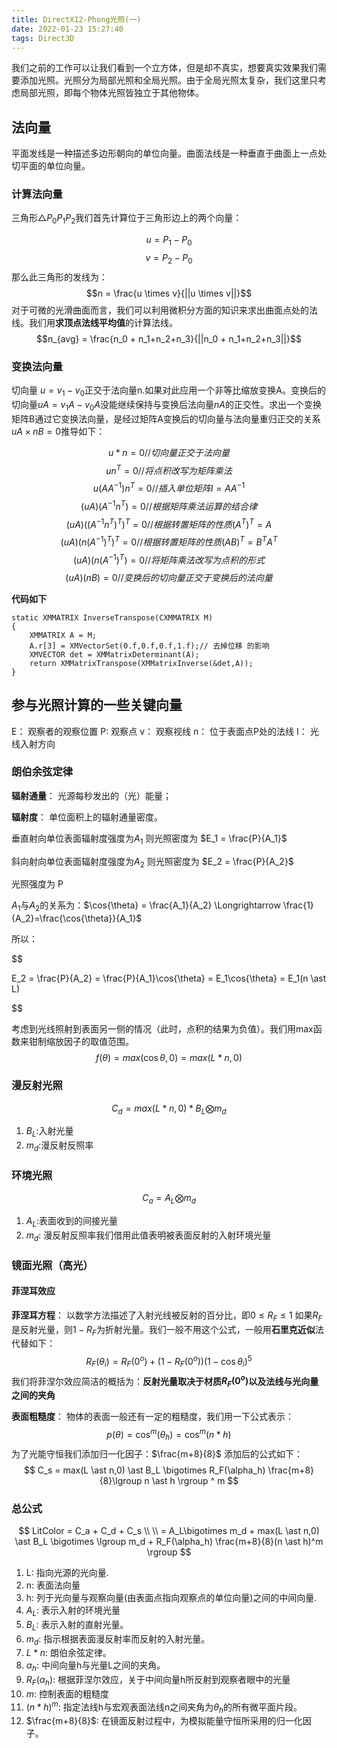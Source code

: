 ```yaml
---
title: DirectX12-Phong光照(一)
date: 2022-01-23 15:27:40
tags: Direct3D
---
```

我们之前的工作可以让我们看到一个立方体，但是却不真实，想要真实效果我们需要添加光照。光照分为局部光照和全局光照。由于全局光照太复杂，我们这里只考虑局部光照，即每个物体光照皆独立于其他物体。

## 法向量

平面发线是一种描述多边形朝向的单位向量。曲面法线是一种垂直于曲面上一点处切平面的单位向量。
### 计算法向量
三角形$\triangle P_0P_1P_2$我们首先计算位于三角形边上的两个向量：

$$u = P_1 - P_0$$
$$v = P_2 - P_0$$
那么此三角形的发线为：
$$n = \frac{u \times v}{||u \times v||}$$
对于可微的光滑曲面而言，我们可以利用微积分方面的知识来求出曲面点处的法线。我们用**求顶点法线平均值**的计算法线。
$$n_{avg} = \frac{n_0 + n_1+n_2+n_3}{||n_0 + n_1+n_2+n_3||}$$
### 变换法向量
切向量 $u = v_1-v_0$正交于法向量n.如果对此应用一个非等比缩放变换A。变换后的切向量$uA = v_1A-v_0A$没能继续保持与变换后法向量$nA$的正交性。求出一个变换矩阵B通过它变换法向量，是经过矩阵A变换后的切向量与法向量重归正交的关系$uA \times nB = 0$推导如下：

$$u \ast n=0 //切向量正交于法向量$$ 
$$un^T =0 // 将点积改写为矩阵乘法$$ 
$$u(AA^{-1})n^T=0//插入单位矩阵I=AA^{-1}$$
$$(uA)(A^{-1}n^T)=0//根据矩阵乘法运算的结合律$$
$$(uA)((A^{-1}n^T)^T)^T=0//根据转置矩阵的性质(A^T)^T = A$$
$$(uA)(n(A^{-1})^T)^T=0//根据转置矩阵的性质(AB)^T = B^TA^T$$
$$(uA)(n(A^{-1})^T)=0//将矩阵乘法改写为点积的形式$$
$$(uA)(nB)=0//变换后的切向量正交于变换后的法向量$$

**代码如下**
```
static XMMATRIX InverseTranspose(CXMMATRIX M)
{
    XMMATRIX A = M;
    A.r[3] = XMVectorSet(0.f,0.f,0.f,1.f);// 去掉位移 的影响
    XMVECTOR det = XMMatrixDeterminant(A);
    return XMMatrixTranspose(XMMatrixInverse(&det,A));
}
```
## 参与光照计算的一些关键向量
E： 观察者的观察位置
P:  观察点
v： 观察视线
n： 位于表面点P处的法线
I： 光线入射方向

### 朗伯余弦定律

**辐射通量**： 光源每秒发出的（光）能量；

**辐射度**：   单位面积上的辐射通量密度。

垂直射向单位表面辐射度强度为$A_1$ 则光照密度为 $E_1 = \frac{P}{A_1}$

斜向射向单位表面辐射度强度为$A_2$ 则光照密度为 $E_2 = \frac{P}{A_2}$

光照强度为 P

$A_1$与$A_2$的关系为：$\cos{\theta} = \frac{A_1}{A_2} \Longrightarrow \frac{1}{A_2}=\frac{\cos{\theta}}{A_1}$

所以：

$$

E_2 =   \frac{P}{A_2}
    =   \frac{P}{A_1}\cos{\theta}
    =   E_1\cos{\theta} 
    =   E_1(n \ast L)

$$

考虑到光线照射到表面另一侧的情况（此时，点积的结果为负值）。我们用max函数来钳制缩放因子的取值范围。
$$f(\theta)=max(\cos{\theta},0)=max(L \ast n,0)$$

### 漫反射光照

$$C_d = max(L \ast n,0) \ast B_L \bigotimes m_d$$
1.  $B_L$:入射光量
2.  $m_d$:漫反射反照率

### 环境光照

$$C_a=A_L\bigotimes m_d$$
1. $A_L$:表面收到的间接光量
2. $m_d$: 漫反射反照率我们借用此值表明被表面反射的入射环境光量

### 镜面光照（高光）
#### 菲涅耳效应
**菲涅耳方程**： 以数学方法描述了入射光线被反射的百分比，即$0\leq R_F \leq 1$ 如果$R_F$是反射光量，则$1-R_F$为折射光量。我们一般不用这个公式，一般用**石里克近似**法代替如下：
$$R_F(\theta_i)=R_F(0^o)+(1-R_F(0^o))(1-\cos{\theta_i})^5$$
我们将菲涅尔效应简洁的概括为：**反射光量取决于材质$R_F(0^o)$以及法线与光向量之间的夹角**

**表面粗糙度**： 物体的表面一般还有一定的粗糙度，我们用一下公式表示：
$$
p(\theta) = \cos^m{(\theta_h)}
          = \cos^m{(n \ast h)}
$$
为了光能守恒我们添加归一化因子：$\frac{m+8}{8}$
添加后的公式如下：
$$
C_s = max(L \ast n,0) \ast B_L \bigotimes R_F(\alpha_h) \frac{m+8}{8}\lgroup n \ast h \rgroup ^ m
$$

### 总公式
$$
LitColor = C_a + C_d + C_s \\
 \\
= A_L\bigotimes m_d  + max(L \ast n,0) \ast B_L \bigotimes \lgroup m_d + R_F(\alpha_h) \frac{m+8}{8}(n \ast h)^m \rgroup
$$
1. L:   指向光源的光向量.
2. n:   表面法向量
3. h:   列于光向量与观察向量(由表面点指向观察点的单位向量)之间的中间向量.
4. $A_L$: 表示入射的环境光量
5. $B_L$: 表示入射的直射光量。
6. $m_d$: 指示根据表面漫反射率而反射的入射光量。
7. $L \ast n$: 朗伯余弦定律。
8. $\alpha_h$: 中间向量h与光量L之间的夹角。
9. $R_F(\alpha_h)$: 根据菲涅尔效应，关于中间向量h所反射到观察者眼中的光量
10. $m$: 控制表面的粗糙度
11. $(n \ast h)^m$: 指定法线h与宏观表面法线n之间夹角为$\theta_h$的所有微平面片段。
12. $\frac{m+8}{8}$: 在镜面反射过程中，为模拟能量守恒所采用的归一化因子。